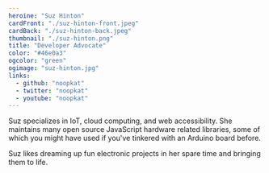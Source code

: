 ```yaml
---
heroine: "Suz Hinton"
cardFront: "./suz-hinton-front.jpeg"
cardBack: "./suz-hinton-back.jpeg"
thumbnail: "./suz-hinton.png"
title: "Developer Advocate"
color: "#46e0a3"
ogcolor: "green"
ogimage: "suz-hinton.jpg"
links:
  - github: "noopkat"
  - twitter: "noopkat"
  - youtube: "noopkat"
---
```


Suz specializes in IoT, cloud computing, and web accessibility. She maintains many open source JavaScript hardware related libraries, some of which you might have used if you've tinkered with an Arduino board before.

Suz likes dreaming up fun electronic projects in her spare time and bringing them to life.
